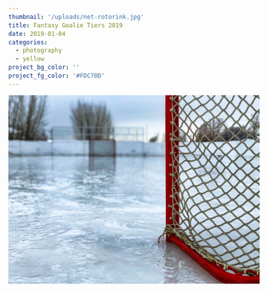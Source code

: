 ```yaml
---
thumbnail: '/uploads/net-rotorink.jpg'
title: Fantasy Goalie Tiers 2019
date: 2019-01-04
categories:
  - photography
  - yellow
project_bg_color: ''
project_fg_color: '#FDC70D'
---
```


![](/uploads/net-rotorink.jpg)
